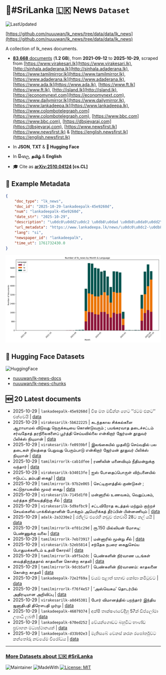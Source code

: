 # 📄#SriLanka 🇱🇰 News `Dataset`

![LastUpdated](https://img.shields.io/badge/last_updated-2025--10--29_15:48:18-green)

[https://github.com/nuuuwan/lk_news/tree/data/data/lk_news](https://github.com/nuuuwan/lk_news/tree/data/data/lk_news)

A collection of lk_news documents.

- [**83,668** documents](https://github.com/nuuuwan/lk_news/tree/data/data/lk_news) (**1.2 GB**), from **2021-09-12** to **2025-10-29**, scraped from [https://www.virakesari.lk](https://www.virakesari.lk), [http://sinhala.adaderana.lk](http://sinhala.adaderana.lk), [https://www.tamilmirror.lk](https://www.tamilmirror.lk), [https://www.adaderana.lk](https://www.adaderana.lk), [https://www.ada.lk](https://www.ada.lk), [https://www.ft.lk](https://www.ft.lk), [http://island.lk](http://island.lk), [https://economynext.com](https://economynext.com), [https://www.dailymirror.lk](https://www.dailymirror.lk), [https://www.lankadeepa.lk](https://www.lankadeepa.lk), [https://www.colombotelegraph.com](https://www.colombotelegraph.com), [https://www.bbc.com](https://www.bbc.com), [https://dbsjeyaraj.com](https://dbsjeyaraj.com), [https://www.newsfirst.lk](https://www.newsfirst.lk) & [https://english.newsfirst.lk](https://english.newsfirst.lk)

- In **JSON**, **TXT** & **🤗 Hugging Face**

- In **සිංහල**, **தமிழ்** & **English**

- 🎓 Cite as **[arXiv:2510.04124](https://arxiv.org/abs/2510.04124) [cs.CL]**

## 📝 Example Metadata

```json
{
    "doc_type": "lk_news",
    "doc_id": "2025-10-29-lankadeepalk-45e9260d",
    "num": "lankadeepalk-45e9260d",
    "date_str": "2025-10-29",
    "description": "\u0dc0\u0dd2\u0dc2 \u0db8\u0dad \u0db8\u0da9\u0dd2\u0db1\u0dca\u0db1 \u0dc4\u0dd9\u0da7 \u2019\u2019\u0dbb\u0da7\u0db8 \u0d91\u0d9a\u0da7\u2019\u2019 \u0d91\u0d9a\u0dca\u0dc0\u0dd9\u0dba\u0dd2",
    "url_metadata": "https://www.lankadeepa.lk/news/\u0dc0\u0dc2-\u0db8\u0dad-\u0db8\u0da9\u0db1\u0db1-\u0dc4\u0da7-\u0dbb\u0da7\u0db8-\u0d91\u0d9a\u0da7-\u0d91\u0d9a\u0dc0\u0dba/101-682316",
    "lang": "si",
    "newspaper_id": "lankadeepalk",
    "time_ut": 1761732430.0
}
```

![Chart](https://raw.githubusercontent.com/nuuuwan/lk_news/refs/heads/data/data/lk_news/docs_by_month_and_lang.png)

## 🤗 Hugging Face Datasets

![HuggingFace](https://img.shields.io/badge/-HuggingFace-FDEE21?style=for-the-badge&logo=HuggingFace)

- [nuuuwan/lk-news-docs](https://huggingface.co/datasets/nuuuwan/lk-news-docs)
- [nuuuwan/lk-news-chunks](https://huggingface.co/datasets/nuuuwan/lk-news-chunks)

## 🆕 20 Latest documents

- 2025-10-29 | `lankadeepalk-45e9260d` | විෂ මත මඩින්න හෙට ’’රටම එකට’’ එක්වෙයි | [data](https://github.com/nuuuwan/lk_news/tree/data/data/lk_news/2020s/2025/2025-10-29-lankadeepalk-45e9260d)
- 2025-10-29 | `virakesarilk-5b622225` | கடந்தகால சிக்கல்களை ஆராயாமல் விடுவது நெருக்கடியை கொண்டுவரும் ; பயங்கரவாத தடைச்சட்டம் சர்வதேசத் தரநிலைகளைப் பூர்த்தி செய்யவில்லை என்கிறார் ஜேர்மன் தூதுவர் பீலிக்ஸ் நியுமான் | [data](https://github.com/nuuuwan/lk_news/tree/data/data/lk_news/2020s/2025/2025-10-29-virakesarilk-5b622225)
- 2025-10-29 | `virakesarilk-fe0939bf` | இலங்கையில் முதலீடு செய்வதில் பல தடைகள் நிலத்தை பெறுவது பெரும்பாடு என்கிறார் ஜேர்மன் தூதுவர் பீலிக்ஸ் நியுமான் | [data](https://github.com/nuuuwan/lk_news/tree/data/data/lk_news/2020s/2025/2025-10-29-virakesarilk-fe0939bf)
- 2025-10-29 | `tamilmirrorlk-cab1dfee` | ரணிலின் மனைவியும் நீதிமன்றுக்கு வந்தார் | [data](https://github.com/nuuuwan/lk_news/tree/data/data/lk_news/2020s/2025/2025-10-29-tamilmirrorlk-cab1dfee)
- 2025-10-29 | `virakesarilk-b34013fe` | ஐஸ் போதைப்பொருள் விற்பனையில் ஈடுபட்ட தம்பதி கைது! | [data](https://github.com/nuuuwan/lk_news/tree/data/data/lk_news/2020s/2025/2025-10-29-virakesarilk-b34013fe)
- 2025-10-29 | `tamilmirrorlk-97b2e065` | செட்டிகுளத்தில் குண்டுகள் ; கட்டுநாயகவில் மூவர் கைது | [data](https://github.com/nuuuwan/lk_news/tree/data/data/lk_news/2020s/2025/2025-10-29-tamilmirrorlk-97b2e065)
- 2025-10-29 | `virakesarilk-7145d1f0` | மன்னாரில் உணவகம், வெதுப்பகம், வர்த்தக நிலையத்திற்கு சீல் | [data](https://github.com/nuuuwan/lk_news/tree/data/data/lk_news/2020s/2025/2025-10-29-virakesarilk-7145d1f0)
- 2025-10-29 | `virakesarilk-5d9afbc9` | சட்டவிரோத கடத்தல் மற்றும் குற்றச் செயல்களில் பாக்கிஸ்தானின் போக்கும் அமெரிக்கத் தீர்ப்பின் பின்னணியும் | [data](https://github.com/nuuuwan/lk_news/tree/data/data/lk_news/2020s/2025/2025-10-29-virakesarilk-5d9afbc9)
- 2025-10-29 | `adalk-2a3230e2` | රනිල්ට එරෙහි නඩුව ජනවාරි 28ට කල් යයි | [data](https://github.com/nuuuwan/lk_news/tree/data/data/lk_news/2020s/2025/2025-10-29-adalk-2a3230e2)
- 2025-10-29 | `tamilmirrorlk-ef01c29d` | ரூ.150 மில்லியன் மோசடி: பெண்ணுக்கு வலை | [data](https://github.com/nuuuwan/lk_news/tree/data/data/lk_news/2020s/2025/2025-10-29-tamilmirrorlk-ef01c29d)
- 2025-10-29 | `tamilmirrorlk-7eb73917` | மன்னாரில் மூன்று  சீல் | [data](https://github.com/nuuuwan/lk_news/tree/data/data/lk_news/2020s/2025/2025-10-29-tamilmirrorlk-7eb73917)
- 2025-10-29 | `virakesarilk-52eb5814` | சந்தேக நபரை கைதுசெய்ய பொதுமக்களிடம் உதவி கோரல்! | [data](https://github.com/nuuuwan/lk_news/tree/data/data/lk_news/2020s/2025/2025-10-29-virakesarilk-52eb5814)
- 2025-10-29 | `tamilmirrorlk-a9f5a2dc` | பெண்களின் நிர்வாண படங்கள் வைத்திருந்ததால் காதலனை  கொன்ற காதலி | [data](https://github.com/nuuuwan/lk_news/tree/data/data/lk_news/2020s/2025/2025-10-29-tamilmirrorlk-a9f5a2dc)
- 2025-10-29 | `tamilmirrorlk-9dcb5af7` | பெண்களின் நிர்வாணம்: காதலனை  கொன்ற காதலி | [data](https://github.com/nuuuwan/lk_news/tree/data/data/lk_news/2020s/2025/2025-10-29-tamilmirrorlk-9dcb5af7)
- 2025-10-29 | `lankadeepalk-72e2f69a` | වයඹ පළාත් සභාව කෝපා කමිටුවට | [data](https://github.com/nuuuwan/lk_news/tree/data/data/lk_news/2020s/2025/2025-10-29-lankadeepalk-72e2f69a)
- 2025-10-29 | `tamilmirrorlk-f76f4e57` | ‘அஸ்வெசும’ தொடர்பில் அதிரடியான அறிவிப்பு | [data](https://github.com/nuuuwan/lk_news/tree/data/data/lk_news/2020s/2025/2025-10-29-tamilmirrorlk-f76f4e57)
- 2025-10-29 | `virakesarilk-a8d45381` | போர் விமானத்தில் பறந்தார் இந்திய ஜனாதிபதி திரௌபதி முர்மு | [data](https://github.com/nuuuwan/lk_news/tree/data/data/lk_news/2020s/2025/2025-10-29-virakesarilk-a8d45381)
- 2025-10-29 | `lankadeepalk-46079374` | අක්ෂි තාක්ෂණවේදීහු 57ක් ඩිප්ලෝමා උපාධි ලබති | [data](https://github.com/nuuuwan/lk_news/tree/data/data/lk_news/2020s/2025/2025-10-29-lankadeepalk-46079374)
- 2025-10-29 | `lankadeepalk-670ed252` | වේයන්ගොඩට බහුවිධ භාණ්ඩ ප්‍රවාහන මධ්‍යස්ථානයක් | [data](https://github.com/nuuuwan/lk_news/tree/data/data/lk_news/2020s/2025/2025-10-29-lankadeepalk-670ed252)
- 2025-10-29 | `lankadeepalk-d33b92e3` | මැතිසබේ වෙනස් කරන රපෝර්තුවට කන්තෝරු නවයේම විරෝධය | [data](https://github.com/nuuuwan/lk_news/tree/data/data/lk_news/2020s/2025/2025-10-29-lankadeepalk-d33b92e3)

---

### [More Datasets about 🇱🇰 #SriLanka](https://github.com/nuuuwan/lk_datasets)

![Maintainer](https://img.shields.io/badge/maintainer-nuuuwan-red)
![MadeWith](https://img.shields.io/badge/made_with-python-blue)
[![License: MIT](https://img.shields.io/badge/License-MIT-yellow.svg)](https://opensource.org/licenses/MIT)
